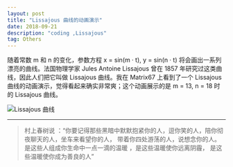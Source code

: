 ```yaml
---
layout: post
title: "Lissajous 曲线的动画演示"
date: 2018-09-21 
description: "coding ,Lissajous"
tag: Others
---   
```




随着常数 m 和 n 的变化，参数方程 x = sin(m · t), y = sin(n · t) 将会画出一系列漂亮的曲线。法国物理学家 Jules Antoine Lissajous 曾在 1857 年研究过这类曲线，因此人们把它叫做 Lissajous 曲线。我在 Matrix67 上看到了一个 Lissajous曲线的动画演示，觉得看起来确实非常爽；这个动画展示的是 m = 13, n = 18 时的 Lissajous 曲线。

![Lissajous 曲线][1]


  [1]: http://www.matrix67.com/blogimage_2016/201610181.gif


     
----------
>  村上春树说 ：“你要记得那些黑暗中默默抱紧你的人，逗你笑的人，陪你彻夜聊天的人，坐车来看望你的人， 带着你四处游荡的人，说想念你的人。是这些人组成你生命中一点一滴的温暖 ，是这些温暖使你远离阴霾，  是这些温暖使你成为善良的人” ​​​



